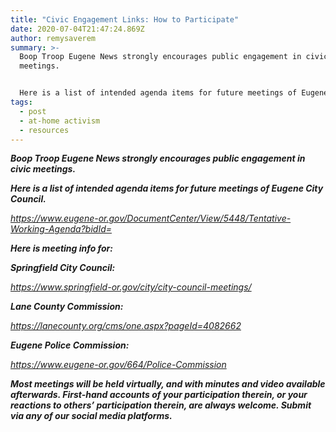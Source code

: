 ```yaml
---
title: "Civic Engagement Links: How to Participate"
date: 2020-07-04T21:47:24.869Z
author: remysaverem
summary: >-
  Boop Troop Eugene News strongly encourages public engagement in civic
  meetings.


  Here is a list of intended agenda items for future meetings of Eugene City Council...
tags:
  - post
  - at-home activism
  - resources
---
```

<!--StartFragment-->

***Boop Troop Eugene News strongly encourages public engagement in civic meetings.***

***Here is a list of intended agenda items for future meetings of Eugene City Council.***

*<https://www.eugene-or.gov/DocumentCenter/View/5448/Tentative-Working-Agenda?bidId=>*

***Here is meeting info for:***

***Springfield City Council:***

*<https://www.springfield-or.gov/city/city-council-meetings/>*

***Lane County Commission:***

*<https://lanecounty.org/cms/one.aspx?pageId=4082662>*

***Eugene Police Commission:***

*<https://www.eugene-or.gov/664/Police-Commission>*

***Most meetings will be held virtually, and with minutes and video available afterwards. First-hand accounts of your participation therein, or your reactions to others’ participation therein, are always welcome. Submit via any of our social media platforms.***

<!--EndFragment-->